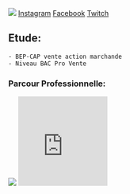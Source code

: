 
  <p><img src= "https://image-uniservice.linternaute.com/image/250/1389758640/11742809.jpg">
  <p1><a href="https://www.instagram.com/azekiell/">Instagram</a></p1>
  <p2><a href="https://www.facebook.com/beauvallet.julien">Facebook</a></p2>
  <p3><a href="https://www.twitch.tv/djub0otv">Twitch</a></p3></p>

  
<h2>Etude:</h2>

    - BEP-CAP vente action marchande
    - Niveau BAC Pro Vente
   
  <h3>Parcour Professionnelle:</h3>

   <title>Armée de l'Air:</title>
     
   <p><img src= "https://a4-images.myspacecdn.com/images04/8/c3f4ffcffe274591b6ae50a3f2e1cce5/full.jpg">
   <iframe src="https://giphy.com/embed/9P94yLRR2R4LFNNXIg" width="180" height="180" frameBorder="0" class="giphy-embed" allowFullScreen>
   <iframe src="https://giphy.com/embed/ZcZOj4q60MNsQ" width="180" height="180" frameBorder="0" class="giphy-embed" allowFullScreen></p> 
   

